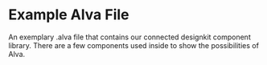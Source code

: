 # Example Alva File
An exemplary .alva file that contains our connected designkit component library.
There are a few components used inside to show the possibilities of Alva.
